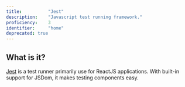 ```yaml
---
title: 			"Jest"
description: 	"Javascript test running framework."
proficiency:	3
identifier:		"home"
deprecated: true
---
```


## What is it?
[Jest](https://facebook.github.io/jest/) is a test runner primarily use for ReactJS applications. With built-in support for JSDom, it makes testing components easy.
